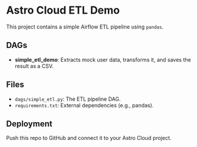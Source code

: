 # Astro Cloud ETL Demo

This project contains a simple Airflow ETL pipeline using `pandas`.

## DAGs

- **simple_etl_demo**: Extracts mock user data, transforms it, and saves the result as a CSV.

## Files

- `dags/simple_etl.py`: The ETL pipeline DAG.
- `requirements.txt`: External dependencies (e.g., pandas).

## Deployment

Push this repo to GitHub and connect it to your Astro Cloud project.


